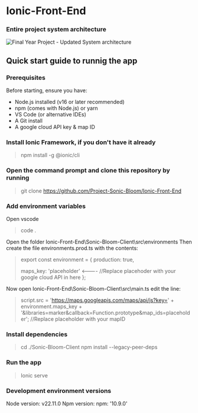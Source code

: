 # Ionic-Front-End

### Entire project system architecture
![Final Year Project - Updated System architecture](https://github.com/user-attachments/assets/ad12e301-1f62-47b6-9c84-c940b18fe6f8)

## Quick start guide to runnig the app

### Prerequisites
Before starting, ensure you have:
- Node.js installed (v16 or later recommended)
- npm (comes with Node.js) or yarn
- VS Code (or alternative IDEs)
- A Git install
- A google cloud API key & map ID

### Install Ionic Framework, if you don't have it already
> npm install -g @ionic/cli

### Open the command prompt and clone this repository by running
> git clone https://github.com/Project-Sonic-Bloom/Ionic-Front-End

### Add environment variables
Open vscode
> code .

Open the folder Ionic-Front-End\Sonic-Bloom-Client\src\environments
Then create the file environments.prod.ts with the contents:

> export const environment = {
>  production: true,
>  
>  maps_key: 'placeholder'     <---- //Replace placehoder with your google cloud API in here
> };

Now open Ionic-Front-End\Sonic-Bloom-Client\src\main.ts
edit the line:
> script.src = 'https://maps.googleapis.com/maps/api/js?key=' + environment.maps_key + '&libraries=marker&callback=Function.prototype&map_ids=placeholder';    //Replace placeholder with your mapID

### Install dependencies
> cd ./Sonic-Bloom-Client
> npm install --legacy-peer-deps

### Run the app
> Ionic serve

### Development environment versions
Node version: v22.11.0
Npm version: npm: '10.9.0'
